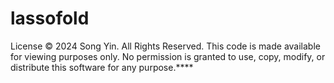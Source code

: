 # lassofold

License
© 2024 Song Yin. All Rights Reserved.
This code is made available for viewing purposes only. No permission is granted to use, copy, modify, or distribute this software for any purpose.****
